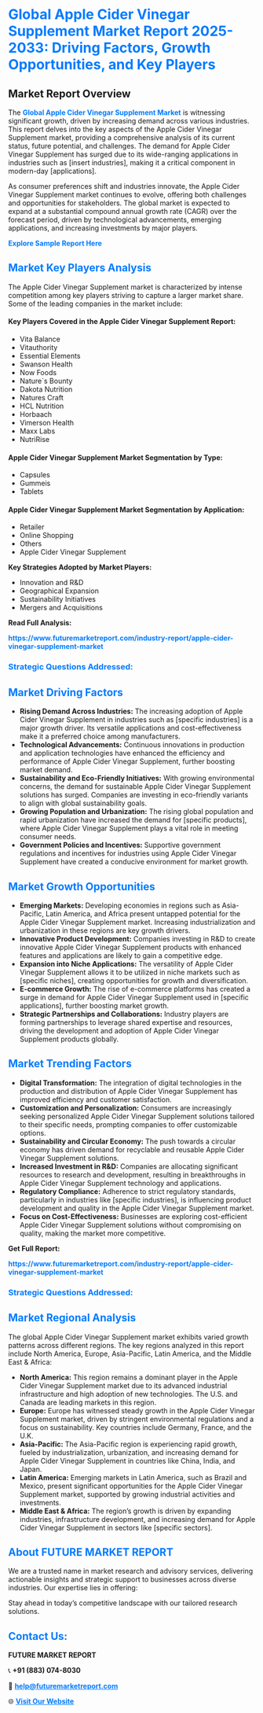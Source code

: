 <h1 style="color: #007BFF;">Global Apple Cider Vinegar Supplement Market Report 2025-2033: Driving Factors, Growth Opportunities, and Key Players</h1>

<section id="overview">
<h2>Market Report Overview</h2>
<p>The <a href="https://www.futuremarketreport.com/industry-report/apple-cider-vinegar-supplement-market" style="color: #007BFF; text-decoration: none;"><strong>Global Apple Cider Vinegar Supplement Market</strong></a> is witnessing significant growth, driven by increasing demand across various industries. This report delves into the key aspects of the Apple Cider Vinegar Supplement market, providing a comprehensive analysis of its current status, future potential, and challenges. The demand for Apple Cider Vinegar Supplement has surged due to its wide-ranging applications in industries such as [insert industries], making it a critical component in modern-day [applications].</p>
<p>As consumer preferences shift and industries innovate, the Apple Cider Vinegar Supplement market continues to evolve, offering both challenges and opportunities for stakeholders. The global market is expected to expand at a substantial compound annual growth rate (CAGR) over the forecast period, driven by technological advancements, emerging applications, and increasing investments by major players.</p>
</section>

<section id="overview">
<p><a href="https://www.futuremarketreport.com/request-sample/reportId=126895" style="color: #007BFF; text-decoration: none;"><strong>Explore Sample Report Here</strong></a></p>
</section>

<section id="key-players">
<h2 style="color: #007BFF;">Market Key Players Analysis</h2>
<p>The Apple Cider Vinegar Supplement market is characterized by intense competition among key players striving to capture a larger market share. Some of the leading companies in the market include:</p>
<h4>Key Players Covered in the Apple Cider Vinegar Supplement Report:</h4>
<ul><li>Vita Balance</li><li>Vitauthority</li><li>Essential Elements</li><li>Swanson Health</li><li>Now Foods</li><li>Nature`s Bounty</li><li>Dakota Nutrition</li><li>Natures Craft</li><li>HCL Nutrition</li><li>Horbaach</li><li>Vimerson Health</li><li>Maxx Labs</li><li>NutriRise</li></ul>
<h4>Apple Cider Vinegar Supplement Market Segmentation by Type:</h4>
<ul><li>Capsules</li><li>Gummeis</li><li>Tablets</li></ul>

<h4>Apple Cider Vinegar Supplement Market Segmentation by Application:</h4>
<ul><li>Retailer</li><li>Online Shopping</li><li>Others</li><li>Apple Cider Vinegar Supplement</li></ul>
<p><strong>Key Strategies Adopted by Market Players:</strong></p>
<ul>
<li>Innovation and R&D</li>
<li>Geographical Expansion</li>
<li>Sustainability Initiatives</li>
<li>Mergers and Acquisitions</li>
</ul>
</section>

<section>
<p><strong>Read Full Analysis: </strong></p><a href="https://www.futuremarketreport.com/industry-report/apple-cider-vinegar-supplement-market" style="color: #007BFF; text-decoration: none;"><strong>https://www.futuremarketreport.com/industry-report/apple-cider-vinegar-supplement-market</strong></a>
<h3 style="color: #007BFF;">Strategic Questions Addressed:</h3>
</section>

<section id="driving-factors">
<h2 style="color: #007BFF;">Market Driving Factors</h2>
<ul>
<li><strong>Rising Demand Across Industries:</strong> The increasing adoption of Apple Cider Vinegar Supplement in industries such as [specific industries] is a major growth driver. Its versatile applications and cost-effectiveness make it a preferred choice among manufacturers.</li>
<li><strong>Technological Advancements:</strong> Continuous innovations in production and application technologies have enhanced the efficiency and performance of Apple Cider Vinegar Supplement, further boosting market demand.</li>
<li><strong>Sustainability and Eco-Friendly Initiatives:</strong> With growing environmental concerns, the demand for sustainable Apple Cider Vinegar Supplement solutions has surged. Companies are investing in eco-friendly variants to align with global sustainability goals.</li>
<li><strong>Growing Population and Urbanization:</strong> The rising global population and rapid urbanization have increased the demand for [specific products], where Apple Cider Vinegar Supplement plays a vital role in meeting consumer needs.</li>
<li><strong>Government Policies and Incentives:</strong> Supportive government regulations and incentives for industries using Apple Cider Vinegar Supplement have created a conducive environment for market growth.</li>
</ul>
</section>

<section id="growth-opportunities">
<h2 style="color: #007BFF;">Market Growth Opportunities</h2>
<ul>
<li><strong>Emerging Markets:</strong> Developing economies in regions such as Asia-Pacific, Latin America, and Africa present untapped potential for the Apple Cider Vinegar Supplement market. Increasing industrialization and urbanization in these regions are key growth drivers.</li>
<li><strong>Innovative Product Development:</strong> Companies investing in R&D to create innovative Apple Cider Vinegar Supplement products with enhanced features and applications are likely to gain a competitive edge.</li>
<li><strong>Expansion into Niche Applications:</strong> The versatility of Apple Cider Vinegar Supplement allows it to be utilized in niche markets such as [specific niches], creating opportunities for growth and diversification.</li>
<li><strong>E-commerce Growth:</strong> The rise of e-commerce platforms has created a surge in demand for Apple Cider Vinegar Supplement used in [specific applications], further boosting market growth.</li>
<li><strong>Strategic Partnerships and Collaborations:</strong> Industry players are forming partnerships to leverage shared expertise and resources, driving the development and adoption of Apple Cider Vinegar Supplement products globally.</li>
</ul>
</section>

<section id="trending-factors">
<h2 style="color: #007BFF;">Market Trending Factors</h2>
<ul>
<li><strong>Digital Transformation:</strong> The integration of digital technologies in the production and distribution of Apple Cider Vinegar Supplement has improved efficiency and customer satisfaction.</li>
<li><strong>Customization and Personalization:</strong> Consumers are increasingly seeking personalized Apple Cider Vinegar Supplement solutions tailored to their specific needs, prompting companies to offer customizable options.</li>
<li><strong>Sustainability and Circular Economy:</strong> The push towards a circular economy has driven demand for recyclable and reusable Apple Cider Vinegar Supplement solutions.</li>
<li><strong>Increased Investment in R&D:</strong> Companies are allocating significant resources to research and development, resulting in breakthroughs in Apple Cider Vinegar Supplement technology and applications.</li>
<li><strong>Regulatory Compliance:</strong> Adherence to strict regulatory standards, particularly in industries like [specific industries], is influencing product development and quality in the Apple Cider Vinegar Supplement market.</li>
<li><strong>Focus on Cost-Effectiveness:</strong> Businesses are exploring cost-efficient Apple Cider Vinegar Supplement solutions without compromising on quality, making the market more competitive.</li>
</ul>
</section>

<section>
<p><strong>Get Full Report: </strong></p><a href="https://www.futuremarketreport.com/industry-report/apple-cider-vinegar-supplement-market" style="color: #007BFF; text-decoration: none;"><strong>https://www.futuremarketreport.com/industry-report/apple-cider-vinegar-supplement-market</strong></a>
<h3 style="color: #007BFF;">Strategic Questions Addressed:</h3>
</section>


<section id="regional-analysis">
<h2 style="color: #007BFF;">Market Regional Analysis</h2>
<p>The global Apple Cider Vinegar Supplement market exhibits varied growth patterns across different regions. The key regions analyzed in this report include North America, Europe, Asia-Pacific, Latin America, and the Middle East & Africa:</p>
<ul>
<li><strong>North America:</strong> This region remains a dominant player in the Apple Cider Vinegar Supplement market due to its advanced industrial infrastructure and high adoption of new technologies. The U.S. and Canada are leading markets in this region.</li>
<li><strong>Europe:</strong> Europe has witnessed steady growth in the Apple Cider Vinegar Supplement market, driven by stringent environmental regulations and a focus on sustainability. Key countries include Germany, France, and the U.K.</li>
<li><strong>Asia-Pacific:</strong> The Asia-Pacific region is experiencing rapid growth, fueled by industrialization, urbanization, and increasing demand for Apple Cider Vinegar Supplement in countries like China, India, and Japan.</li>
<li><strong>Latin America:</strong> Emerging markets in Latin America, such as Brazil and Mexico, present significant opportunities for the Apple Cider Vinegar Supplement market, supported by growing industrial activities and investments.</li>
<li><strong>Middle East & Africa:</strong> The region’s growth is driven by expanding industries, infrastructure development, and increasing demand for Apple Cider Vinegar Supplement in sectors like [specific sectors].</li>
</ul>
</section>

<footer>
<h2 style="color: #007BFF;">About FUTURE MARKET REPORT</h2>
<p>We are a trusted name in market research and advisory services, delivering actionable insights and strategic support to businesses across diverse industries. Our expertise lies in offering:</p>

<p>Stay ahead in today’s competitive landscape with our tailored research solutions.</p>

<h2 style="color: #007BFF;">Contact Us:</h2>
<p><strong>FUTURE MARKET REPORT</strong></p>
<p>📞 <strong>+91 (883) 074-8030</strong></p>
<p>📧 <strong><a href="mailto:help@futuremarketreport.com" style="color: #007BFF;">help@futuremarketreport.com</a></strong></p>
<p>🌐 <strong><a href="https://www.futuremarketreport.com/" style="color: #007BFF;">Visit Our Website</a></strong></p>
</footer>